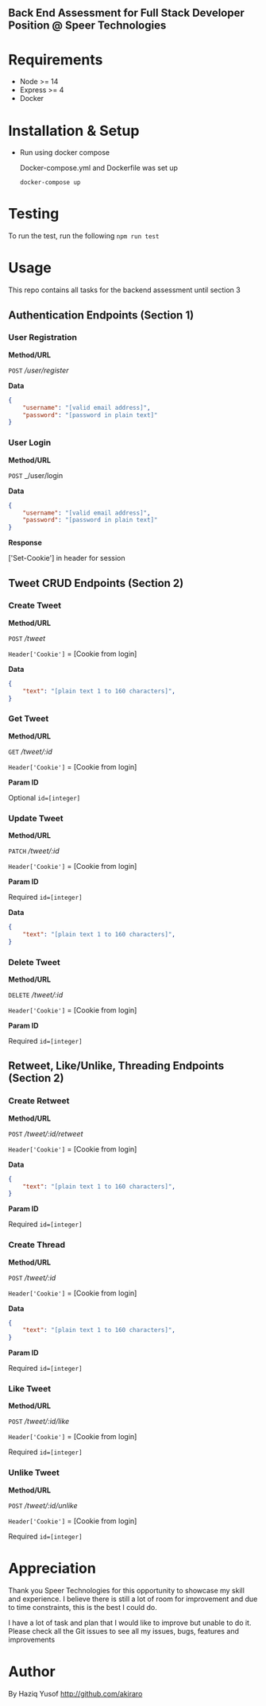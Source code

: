 ## Back End Assessment for Full Stack Developer Position @ Speer Technologies
# Requirements

- Node >= 14
- Express >= 4
- Docker

# Installation & Setup

 - Run using docker compose
	
	Docker-compose.yml and Dockerfile was set up
    ```
	docker-compose up
    ```

# Testing
To run the test, run the following
`npm run test`

# Usage
This repo contains all tasks for the backend assessment until section 3


## Authentication Endpoints (Section 1)
### User Registration
**Method/URL**

 `POST` _/user/register_

**Data**
```json
{
    "username": "[valid email address]",
    "password": "[password in plain text]"
}
```

### User Login
**Method/URL**

 `POST` _/user/login

**Data**
```json
{
    "username": "[valid email address]",
    "password": "[password in plain text]"
}
```

**Response**

['Set-Cookie'] in header for session

## Tweet CRUD Endpoints (Section 2)
### Create Tweet
**Method/URL**

 `POST` _/tweet_

 `Header['Cookie']` = [Cookie from login]

**Data**
```json
{
    "text": "[plain text 1 to 160 characters]",
}
```

### Get Tweet
**Method/URL**

 `GET` _/tweet/:id_

 `Header['Cookie']` = [Cookie from login]

**Param ID**

Optional
`id=[integer]`

### Update Tweet
**Method/URL**

 `PATCH` _/tweet/:id_

 `Header['Cookie']` = [Cookie from login]

**Param ID**

Required
`id=[integer]`

**Data**
```json
{
    "text": "[plain text 1 to 160 characters]",
}
```

### Delete Tweet
**Method/URL**

 `DELETE` _/tweet/:id_

 `Header['Cookie']` = [Cookie from login]

**Param ID**

Required
`id=[integer]`



## Retweet, Like/Unlike, Threading Endpoints (Section 2)

### Create Retweet
**Method/URL**

 `POST` _/tweet/:id/retweet_

 `Header['Cookie']` = [Cookie from login]

**Data**
```json
{
    "text": "[plain text 1 to 160 characters]",
}
```
**Param ID**

Required
`id=[integer]`

### Create Thread
**Method/URL**

 `POST` _/tweet/:id_

 `Header['Cookie']` = [Cookie from login]

**Data**
```json
{
    "text": "[plain text 1 to 160 characters]",
}
```
**Param ID**

Required
`id=[integer]`

### Like Tweet
**Method/URL**

 `POST` _/tweet/:id/like_

 `Header['Cookie']` = [Cookie from login]

Required
`id=[integer]`

### Unlike Tweet
**Method/URL**

 `POST` _/tweet/:id/unlike_

 `Header['Cookie']` = [Cookie from login]

Required
`id=[integer]`



# Appreciation
Thank you Speer Technologies for this opportunity to showcase my skill and experience. I believe there is still a lot of room for improvement and due to time constraints, this is the best I could do.

I have a lot of task and plan that I would like to improve but unable to do it. Please check all the Git issues to see all my issues, bugs, features and improvements

# Author
By Haziq Yusof
http://github.com/akiraro


